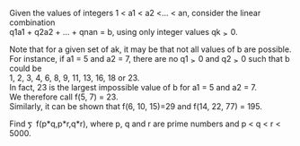   <p>  Given the values of integers 1 &lt; a1 &lt; a2 &lt;... &lt; an, consider the linear combination<br /> q1a1 + q2a2 + ... + qnan = b, using only integer values qk <img src='images/symbol_ge.gif' width='10' height='12' alt='&ge;' border='0' style='vertical-align:middle;' /> 0.   </p>  <p>  Note that for a given set of ak, it may be that not all values of b are possible.<br />  For instance, if a1 = 5 and a2 = 7, there are no q1 <img src='images/symbol_ge.gif' width='10' height='12' alt='&ge;' border='0' style='vertical-align:middle;' /> 0 and q2 <img src='images/symbol_ge.gif' width='10' height='12' alt='&ge;' border='0' style='vertical-align:middle;' /> 0 such that b could be<br />   1, 2, 3, 4, 6, 8, 9, 11, 13, 16, 18 or 23.  <br />  In fact, 23 is the largest impossible value of b for a1 = 5 and a2 = 7.<br /> We therefore call f(5, 7) = 23.<br /> Similarly, it can be shown that f(6, 10, 15)=29 and f(14, 22, 77) = 195.  </p>  <p>  Find <img src='images/symbol_sum.gif' width='11' height='14' alt='&sum;' border='0' style='vertical-align:middle;' /> f(p*q,p*r,q*r), where p, q and r are prime numbers and p &lt q &lt; r &lt; 5000.    